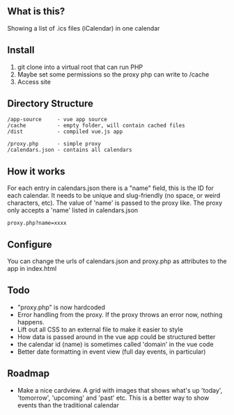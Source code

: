## What is this?

Showing a list of .ics files (iCalendar) in one calendar


## Install
1. git clone into a virtual root that can run PHP
2. Maybe set some permissions so the proxy php can write to /cache
3. Access site

## Directory Structure
```
/app-source     - vue app source
/cache          - empty folder, will contain cached files
/dist           - compiled vue.js app

/proxy.php      - simple proxy
/calendars.json - contains all calendars
```

## How it works
For each entry in calendars.json there is a "name" field, this is the ID for each calendar. It needs to be unique and slug-friendly (no space, or weird characters, etc). The value of 'name' is passed to the proxy like. The proxy only accepts a 'name' listed in calendars.json
```
proxy.php?name=xxxx
```

## Configure
You can change the urls of calendars.json and proxy.php as attributes to the app in index.html

## Todo
- "proxy.php" is now hardcoded
- Error handling from the proxy. If the proxy throws an error now, nothing happens.
- Lift out all CSS to an external file to make it easier to style
- How data is passed around in the vue app could be structured better
- the calendar id (name) is sometimes called 'domain' in the vue code
- Better date formatting in event view (full day events, in particular)

## Roadmap
- Make a nice cardview. A grid with images that shows what's up 'today', 'tomorrow', 'upcoming' and 'past' etc. This is a better way to show events than the traditional calendar
